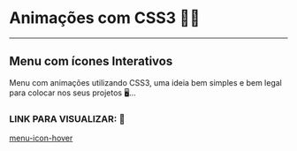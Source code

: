 # Animações com CSS3 😶‍🌫️
---
## Menu com ícones Interativos
Menu com animações utilizando CSS3, uma ideia bem simples e bem legal para colocar nos seus projetos 🖥️...
### LINK PARA VISUALIZAR: 🚀

[menu-icon-hover](https://jhony-cortez.github.io/menu-icon-hover/)
